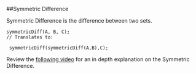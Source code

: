 ##Symmetric Difference

Symmetric Difference is the difference between two sets.

```
symmetricDiff(A, B, C);
// Translates to:

 symmetricDiff(symmetricDiff(A,B),C);
 ```

 Review the [following video](https://www.youtube.com/watch?v=PxffSUQRkG4) for an in depth explanation on the Symmetric Difference.
